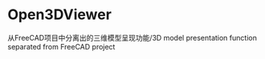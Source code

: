 # Open3DViewer
从FreeCAD项目中分离出的三维模型呈现功能/3D model presentation function separated from FreeCAD project
